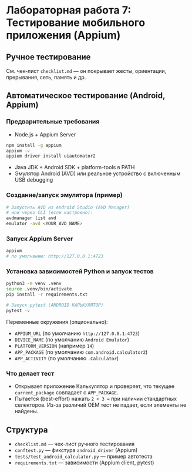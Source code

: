 # Лабораторная работа 7: Тестирование мобильного приложения (Appium)

## Ручное тестирование
См. чек-лист `checklist.md` — он покрывает жесты, ориентации, прерывания, сеть, память и др.

## Автоматическое тестирование (Android, Appium)
### Предварительные требования
- Node.js + Appium Server
```bash
npm install -g appium
appium -v
appium driver install uiautomator2
```
- Java JDK + Android SDK + platform-tools в PATH
- Эмулятор Android (AVD) или реальное устройство с включенным USB debugging

### Создание/запуск эмулятора (пример)
```bash
# Запустить AVD из Android Studio (AVD Manager)
# или через CLI (если настроено):
avdmanager list avd
emulator -avd <YOUR_AVD_NAME>
```

### Запуск Appium Server
```bash
appium
# по умолчанию: http://127.0.0.1:4723
```

### Установка зависимостей Python и запуск тестов
```bash
python3 -m venv .venv
source .venv/bin/activate
pip install -r requirements.txt

# Запуск pytest (ANDROID КАЛЬКУЛЯТОР)
pytest -v
```

Переменные окружения (опционально):
- `APPIUM_URL` (по умолчанию `http://127.0.0.1:4723`)
- `DEVICE_NAME` (по умолчанию `Android Emulator`)
- `PLATFORM_VERSION` (например `14`)
- `APP_PACKAGE` (по умолчанию `com.android.calculator2`)
- `APP_ACTIVITY` (по умолчанию `.Calculator`)

### Что делает тест
- Открывает приложение Калькулятор и проверяет, что текущее `current_package` совпадает с `APP_PACKAGE`.
- Пытается (best-effort) нажать `2 + 3 =` при наличии стандартных селекторов. Из-за различий OEM тест не падает, если элементы не найдены.

## Структура
- `checklist.md` — чек-лист ручного тестирования
- `conftest.py` — фикстура `android_driver` (Appium)
- `tests/test_android_calculator.py` — пример автотеста
- `requirements.txt` — зависимости (Appium client, pytest)
